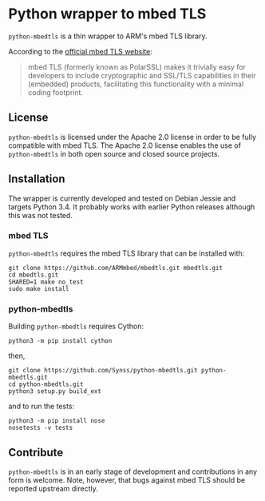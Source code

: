 # Python wrapper to mbed TLS

`python-mbedtls` is a thin wrapper to ARM's mbed TLS library.

According to the [official mbed TLS website](https://tls.mbed.org):
> mbed TLS (formerly known as PolarSSL) makes it trivially easy for developers
> to include cryptographic and SSL/TLS capabilities in their (embedded)
> products, facilitating this functionality with a minimal coding footprint.

## License

`python-mbedtls` is licensed under the Apache 2.0 license in order to be fully
compatible with mbed TLS.  The Apache 2.0 license enables the use of
`python-mbedtls` in both open source and closed source projects.


## Installation

The wrapper is currently developed and tested on Debian Jessie and targets
Python 3.4.  It probably works with earlier Python releases although this was
not tested.


### mbed TLS

`python-mbedtls` requires the mbed TLS library that can be installed with:

	git clone https://github.com/ARMmbed/mbedtls.git mbedtls.git
	cd mbedtls.git
	SHARED=1 make no_test
	sudo make install


### python-mbedtls

Building `python-mbedtls` requires Cython:

	python3 -m pip install cython

then,

	git clone https://github.com/Synss/python-mbedtls.git python-mbedtls.git
	cd python-mbedtls.git
	python3 setup.py build_ext

and to run the tests:

	python3 -m pip install nose
	nosetests -v tests


## Contribute

`python-mbedtls` is in an early stage of development and contributions in any
form is welcome.  Note, however, that bugs against mbed TLS should be reported
upstream directly.
